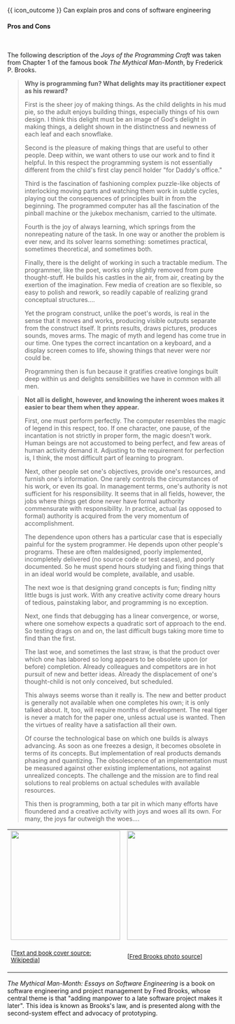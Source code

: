 <span id="prereqs"></span>

<span id="outcomes">{{ icon_outcome }} Can explain pros and cons of software engineering</span>

<div id="title">

#### Pros and Cons

</div>

<div id="body">

<tip-box type="definition"> 
  <include src="../../../common/definitions.md#def-se" />
</tip-box>

The following description of the _Joys of the Programming Craft_ was taken from Chapter 1 of the famous book <trigger for="modal:mmm" trigger="click">_The Mythical Man-Month_, by Frederick P. Brooks</trigger>.

> **Why is programming fun? What delights may its practitioner expect as his reward?**
>
> First is the sheer joy of making things. As the child delights in his mud pie, so the adult enjoys building things,
> especially things of his own design. I think this delight must be an image of God's delight in making things,
> a delight shown in the distinctness and newness of each leaf and each snowflake.
>
> Second is the pleasure of making things that are useful to other people. Deep within, we want others to use our work and
> to find it helpful. In this respect the programming system is not essentially different from the child's
> first clay pencil holder "for Daddy's office."
>
> Third is the fascination of fashioning complex puzzle-like objects of interlocking moving parts and watching them
> work in subtle cycles, playing out the consequences of principles built in from the beginning. The programmed computer
> has all the fascination of the pinball machine or the jukebox mechanism, carried to the ultimate.
>
> Fourth is the joy of always learning, which springs from the nonrepeating nature of the task. In one way or another
> the problem is ever new, and its solver learns something: sometimes practical, sometimes theoretical, and sometimes both.
>
> Finally, there is the delight of working in such a tractable medium. The programmer, like the poet,
> works only slightly removed from pure thought-stuff. He builds his castles in the air, from air, creating by the exertion of
> the imagination. Few media of creation are so flexible, so easy to polish and rework, so readily capable of realizing grand
> conceptual structures....
>
> Yet the program construct, unlike the poet's words, is real in the sense that it moves and works, producing
> visible outputs separate from the construct itself. It prints results, draws pictures, produces sounds, moves arms.
> The magic of myth and legend has come true in our time. One types the correct incantation on a keyboard, and a display screen comes to life,
> showing things that never were nor could be.
>
> Programming then is fun because it gratifies creative longings built deep within us and delights sensibilities we have in common with all men.  


> **Not all is delight, however, and knowing the inherent woes makes it easier to bear them when they appear.**
>
> First, one must perform perfectly. The computer resembles the magic of legend in this respect, too. If one character,
> one pause, of the incantation is not strictly in proper form, the magic doesn't work. Human beings are not accustomed to being perfect,
> and few areas of human activity demand it. Adjusting to the requirement for perfection is, I think, the most difficult part of learning to program.
>
> Next, other people set one's objectives, provide one's resources, and furnish one's information. One rarely controls the
> circumstances of his work, or even its goal. In management terms, one's authority is not sufficient for his responsibility.
> It seems that in all fields, however, the jobs where things get done never have formal authority commensurate with responsibility.
> In practice, actual (as opposed to formal) authority is acquired from the very momentum of accomplishment.
>
> The dependence upon others has a particular case that is especially painful for the system programmer. He depends upon other
> people's programs. These are often maldesigned, poorly implemented, incompletely delivered (no source code or test cases),
> and poorly documented. So he must spend hours studying and fixing things that in an ideal world would be complete, available, and usable.
>
> The next woe is that designing grand concepts is fun; finding nitty little bugs is just work. With any creative activity
> come dreary hours of tedious, painstaking labor, and programming is no exception.
>
> Next, one finds that debugging has a linear convergence, or worse, where one somehow expects a quadratic sort of approach to the end.
> So testing drags on and on, the last difficult bugs taking more time to find than the first.
>
> The last woe, and sometimes the last straw, is that the product over which one has labored so long appears to be
> obsolete upon (or before) completion. Already colleagues and competitors are in hot pursuit of new and better ideas.
> Already the displacement of one's thought-child is not only conceived, but scheduled.
>
> This always seems worse than it really is. The new and better product is generally not available when one completes his own;
> it is only talked about. It, too, will require months of development. The real tiger is never a match for the paper one,
> unless actual use is wanted. Then the virtues of reality have a satisfaction all their own.
>
> Of course the technological base on which one builds is always advancing. As soon as one freezes a design,
> it becomes obsolete in terms of its concepts. But implementation of real products demands phasing and quantizing.
> The obsolescence of an implementation must be measured against other existing implementations, not against unrealized concepts.
> The challenge and the mission are to find real solutions to real problems on actual schedules with available resources.
>
> This then is programming, both a tar pit in which many efforts have floundered and a creative activity with joys
>  and woes all its own. For many, the joys far outweigh the woes....  

<modal title="**:book: The Mythical Man-Month: Essays on Software Engineering**" id="modal:mmm">

<table>
<tr>
<td>
<img src="https://upload.wikimedia.org/wikipedia/en/f/fd/Mythical_man-month_%28book_cover%29.jpg" height="250" /> 
</td>
<td>
<img src="https://upload.wikimedia.org/wikipedia/commons/thumb/9/91/Fred_Brooks.jpg/800px-Fred_Brooks.jpg" height="250" />
</td>
<tr>
<td>

<sub>[[Text and book cover source: Wikipedia](https://en.wikipedia.org/wiki/The_Mythical_Man-Month)]</sub> 
 
</td>
<td>

<sub>[[Fred Brooks photo source](https://commons.wikimedia.org/wiki/File:Fred_Brooks.jpg)]</sub>

</td>
</tr>
</table>

_The Mythical Man-Month: Essays on Software Engineering_ is a book on software engineering and project management by Fred Brooks, whose central theme is that "adding manpower to a late software project makes it later". This idea is known as Brooks's law, and is presented along with the second-system effect and advocacy of prototyping. 

</modal>

</div>

<div id="extras">

<include src="exercises.md" />

</div>